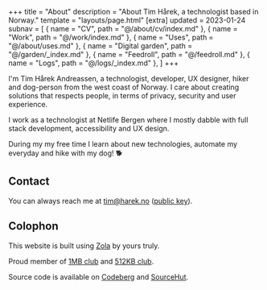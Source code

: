 +++
title = "About"
description = "About Tim Hårek, a technologist based in Norway."
template = "layouts/page.html"
[extra]
updated = 2023-01-24
subnav = [
  { name = "CV", path = "@/about/cv/index.md" },
  { name = "Work", path = "@/work/index.md" },
  { name = "Uses", path = "@/about/uses.md" },
  { name = "Digital garden", path = "@/garden/_index.md" },
  { name = "Feedroll", path = "@/feedroll.md" },
  { name = "Logs", path = "@/logs/_index.md" },
]
+++

I'm Tim Hårek Andreassen, a technologist, developer, UX designer, hiker and
dog-person from the west coast of Norway. I care about creating solutions that
respects people, in terms of privacy, security and user experience.

I work as a technologist at Netlife Bergen where I mostly dabble with full stack
development, accessibility and UX design.

During my my free time I learn about new technologies, automate my everyday and
hike with my dog! 🐕

## Contact

You can always reach me at
<a href="mailto:tim@harek.no" rel="me">tim@harek.no</a>
([public key](@/connect/key.md)).

## Colophon

This website is built using [Zola][zola] by yours truly.

Proud member of [1MB club][1mb] and [512KB club][512kb].

Source code is available on [Codeberg][codeberg] and [SourceHut][sourcehut].

[1984]: https://1984hosting.com
[zola]: https://getzola.org
[1mb]: https://1mb.club
[512kb]: https://512kb.club
[codeberg]: https://codeberg.org/timharek/timharek.no
[sourcehut]: https://git.sr.ht/~timharek/timharek.no
